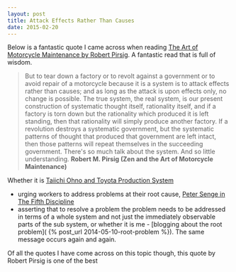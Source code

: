 ```yaml
---
layout: post
title: Attack Effects Rather Than Causes
date: 2015-02-20
---
```


Below is a fantastic quote I came across when reading [The Art of Motorcycle Maintenance by
Robert
Pirsig](http://amzn.to/2ensFKz).
A fantastic read that is full of wisdom.

<!--more-->

> But to tear down a factory or to revolt against a government or to avoid
> repair of a motorcycle because it is a system is to attack effects rather
> than causes; and as long as the attack is upon effects only, no change is
> possible. The true system, the real system, is our present construction of
> systematic thought itself, rationality itself, and if a factory is torn down
> but the rationality which produced it is left standing, then that rationality
> will simply produce another factory. If a revolution destroys a systematic
> government, but the systematic patterns of thought that produced that
> government are left intact, then those patterns will repeat themselves in the
> succeeding government. There's so much talk about the system. And so little
> understanding. **Robert M. Pirsig (Zen and the Art of Motorcycle Maintenance)**

Whether it is [Taiichi Ohno and Toyota Production
System](http://amzn.to/2exC1qs)
- urging workers to address problems at their root cause, [Peter Senge in The
Fifth
Discipline](http://amzn.to/2eapiLK)
- asserting that to resolve a problem the problem needs to be addressed in terms
of a whole system and not just the immediately observable parts of the sub
system, or whether it is me - [blogging about the root problem](
{% post_url 2014-05-10-root-problem %}). The same message occurs again and
again.

Of all the quotes I have come across on this topic though, this quote
by Robert Pirsig is one of the best
